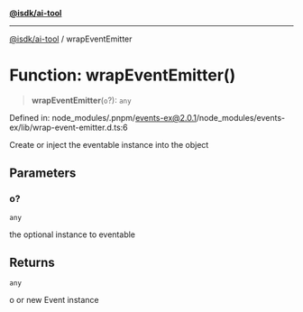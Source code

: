 [**@isdk/ai-tool**](../README.md)

***

[@isdk/ai-tool](../globals.md) / wrapEventEmitter

# Function: wrapEventEmitter()

> **wrapEventEmitter**(`o`?): `any`

Defined in: node\_modules/.pnpm/events-ex@2.0.1/node\_modules/events-ex/lib/wrap-event-emitter.d.ts:6

Create or inject the eventable instance into the object

## Parameters

### o?

`any`

the optional instance to eventable

## Returns

`any`

o or new Event instance
